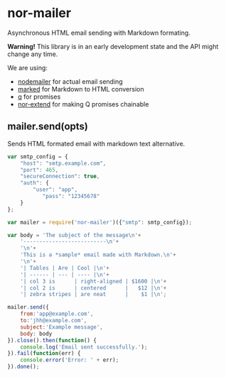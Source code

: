 nor-mailer
==========

Asynchronous HTML email sending with Markdown formating.

**Warning!** This library is in an early development state and the API might change any time.

We are using:

* [nodemailer](https://github.com/andris9/Nodemailer#nodemailer) for actual email sending
* [marked](https://github.com/chjj/marked) for Markdown to HTML conversion
* [q](https://github.com/kriskowal/q) for promises
* [nor-extend](https://github.com/sendanor/nor-extend) for making Q promises chainable

mailer.send(opts)
-----------------

Sends HTML formated email with markdown text alternative.

```javascript
var smtp_config = {
	"host": "smtp.example.com",
	"port": 465,
	"secureConnection": true,
	"auth": {
		"user": "app",
           "pass": "12345678"
	}
};

var mailer = require('nor-mailer')({"smtp": smtp_config});

var body = 'The subject of the message\n'+
	'--------------------------\n'+
	'\n'+
	'This is a *sample* email made with Markdown.\n'+
	'\n'+
	'| Tables | Are | Cool |\n'+
	'| ------ | --- | ---- |\n'+
	'| col 3 is      | right-aligned | $1600 |\n'+
	'| col 2 is      | centered      |   $12 |\n'+
	'| zebra stripes | are neat      |    $1 |\n';

mailer.send({
	from:'app@example.com', 
	to:'jhh@example.com',
	subject:'Example message',
	body: body
}).close().then(function() {
	console.log('Email sent successfully.');
}).fail(function(err) {
	console.error('Error: ' + err);
}).done();

```
